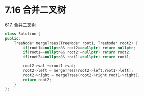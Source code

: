 # 7.16 合并二叉树

[617. 合并二叉树](https://leetcode.cn/problems/merge-two-binary-trees/)

```cpp
class Solution {
public:
    TreeNode* mergeTrees(TreeNode* root1, TreeNode* root2) {
        if(root1==nullptr&& root2==nullptr) return nullptr;
        if(root1==nullptr&& root2!=nullptr) return root2;
        if(root2==nullptr&& root1!=nullptr) return root1;
  
        root2->val +=root1->val;
        root2->left = mergeTrees(root2->left,root1->left);
        root2->right = mergeTrees(root2->right,root1->right);
        return root2;
    }
};
```
